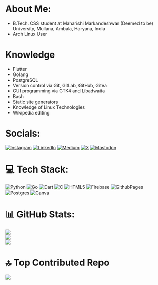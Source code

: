 # About Me:
- B.Tech. CSS student at Maharishi Markandeshwar (Deemed to be) University, Mullana, Ambala, Haryana, India
- Arch Linux User

# Knowledge
- Flutter
- Golang
- PostgreSQL
- Version control via Git, GitLab, GitHub, Gitea
- GUI programming via GTK4 and Libadwaita
- Bash
- Static site generators
- Knowledge of Linux Technologies
- Wikipedia editing

# Socials:
[![Instagram](https://img.shields.io/badge/Instagram-%23E4405F.svg?logo=Instagram&logoColor=white)](https://instagram.com/imhemish) [![LinkedIn](https://img.shields.io/badge/LinkedIn-%230077B5.svg?logo=linkedin&logoColor=white)](https://linkedin.com/in/imhemish) [![Medium](https://img.shields.io/badge/Medium-12100E?logo=medium&logoColor=white)](https://medium.com/@imhemish) [![X](https://img.shields.io/badge/X-black.svg?logo=X&logoColor=white)](https://x.com/imhemish) [![Mastodon](https://img.shields.io/badge/-MASTODON-%232B90D9?style=for-the-badge&logo=mastodon&logoColor=white)](https://mastodon.social/@hemish@mastodon.social) 

# 💻 Tech Stack:
![Python](https://img.shields.io/badge/python-3670A0?style=for-the-badge&logo=python&logoColor=ffdd54) ![Go](https://img.shields.io/badge/go-%2300ADD8.svg?style=for-the-badge&logo=go&logoColor=white) ![Dart](https://img.shields.io/badge/dart-%230175C2.svg?style=for-the-badge&logo=dart&logoColor=white) ![C](https://img.shields.io/badge/c-%2300599C.svg?style=for-the-badge&logo=c&logoColor=white) ![HTML5](https://img.shields.io/badge/html5-%23E34F26.svg?style=for-the-badge&logo=html5&logoColor=white) ![Firebase](https://img.shields.io/badge/firebase-%23039BE5.svg?style=for-the-badge&logo=firebase) ![GithubPages](https://img.shields.io/badge/github%20pages-121013?style=for-the-badge&logo=github&logoColor=white) ![Postgres](https://img.shields.io/badge/postgres-%23316192.svg?style=for-the-badge&logo=postgresql&logoColor=white) ![Canva](https://img.shields.io/badge/Canva-%2300C4CC.svg?style=for-the-badge&logo=Canva&logoColor=white)
# 📊 GitHub Stats:
![](https://github-readme-stats.vercel.app/api?username=imhemish&theme=dark&hide_border=false&include_all_commits=false&count_private=false)<br/>
![](https://github-readme-streak-stats.herokuapp.com/?user=imhemish&theme=dark&hide_border=false)<br/>
![](https://github-readme-stats.vercel.app/api/top-langs/?username=imhemish&theme=dark&hide_border=false&include_all_commits=false&count_private=false&layout=compact)

# 🔝 Top Contributed Repo
![](https://github-contributor-stats.vercel.app/api?username=imhemish&limit=5&theme=dark&combine_all_yearly_contributions=true)
